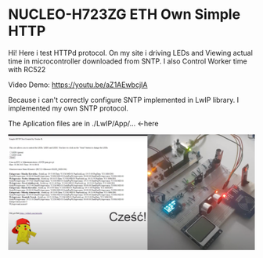 # NUCLEO-H723ZG ETH Own Simple HTTP
Hi!
Here i test HTTPd protocol. On my site i driving LEDs and Viewing actual time in microcontroller 
downloaded from SNTP. I also Control Worker time with RC522


Video Demo:
https://youtu.be/aZ1AEwbcjIA


Because i can't correctly configure SNTP implemented in LwIP library. I implemented my own SNTP protocol.

The Aplication files are in ./LwIP/App/... <-here

![Visualisation](https://github.com/trteodor/Nucleo-STM32H723ZG-SimpleETH_ownHTTP/blob/master/WizualizacjaHTTP.PNG)
